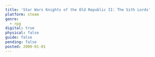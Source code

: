 ```yaml
---
title: 'Star Wars Knights of the Old Republic II: The Sith Lords'
platform: steam
genre:
  - rpg
digital: true
physical: false
guide: false
pending: false
posted: 2000-01-01
---
```

